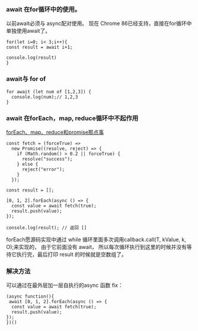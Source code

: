 
### await 在for循环中的使用。

以前await必须与 async配对使用。
现在 Chrome 86已经支持，直接在for循环中单独使用await了。

```
for(let i=0; i< 3;i++){
const result = await i+1;

console.log(result)
}
```


### await与 for of

```
for await (let num of [1,2,3]) {
  console.log(num);// 1,2,3
}
```

### await 在forEach，map, reduce循环中不起作用

[forEach、map、reduce和promise那点事](https://juejin.im/post/6890523528945205261)

```
const fetch = (forceTrue) =>
  new Promise((resolve, reject) => {
    if (Math.random() > 0.2 || forceTrue) {
      resolve("success");
    } else {
      reject("error");
    }
  });

const result = [];

[0, 1, 2].forEach(async () => {
  const value = await fetch(true);
  result.push(value);
});

console.log(result); // 返回 []

```

forEach愿源码实现中通过 while 循环里面多次调用callback.call(T, kValue, k, O);来实现的，
由于它前面没有 await，
所以每次循环执行到这里的时候并没有等待它执行完，最后打印 result 的时候就是空数组了。

### 解决方法
可以通过在最外层加一层自执行的async 函数 fix：


```
(async function(){
 await [0, 1, 2].forEach(async () => {
  const value = await fetch(true);
  result.push(value);
});
})()
```
